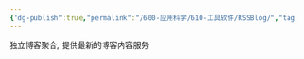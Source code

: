 ```yaml
---
{"dg-publish":true,"permalink":"/600-应用科学/610-工具软件/RSSBlog/","tags":["Blog/Collect","Web/Blog"],"noteIcon":""}
---
```


独立博客聚合, 提供最新的博客内容服务